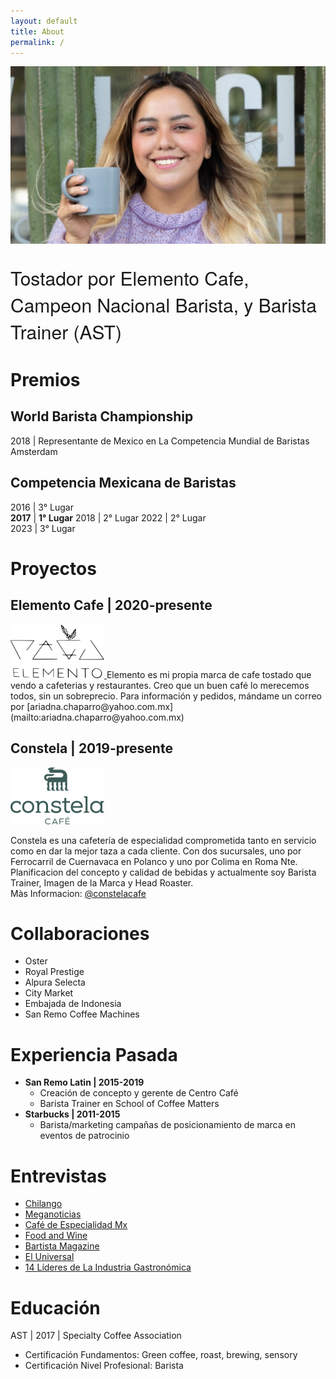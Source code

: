 ```yaml
---
layout: default
title: About
permalink: /
---
```


<img src="/assets/images/Ariadna-Chaparro_barista-1024x576.jpg" alt="Portrait of Ariadna Chaparro" style="width:90vw">

<p style="font-size:30px;font-family: 'Architects Daughter', 'Helvetica Neue', Helvetica, Arial, serif;"> Tostador por Elemento Cafe, Campeon Nacional Barista, y Barista Trainer (AST) </p>

# Premios
## World Barista Championship
2018 | Representante de Mexico en La Competencia Mundial de Baristas Amsterdam

## Competencia Mexicana de Baristas
2016 | 3° Lugar  
__2017__ | __1° Lugar__
2018 | 2° Lugar
2022 | 2° Lugar    
2023 | 3° Lugar  

# Proyectos

## Elemento Cafe | 2020-presente
<a href="https://www.instagram.com/elementocafe/">
<img src="/assets/images/elemento.png" alt="Constela Cafe Logo" style="width:150px">
</a>  
Elemento es mi propia marca de cafe tostado que vendo a cafeterias y restaurantes.  
Creo que un buen café lo merecemos todos, sin un sobreprecio.  
Para información y pedidos, mándame un correo por [ariadna.chaparro@yahoo.com.mx](mailto:ariadna.chaparro@yahoo.com.mx)

## Constela | 2019-presente
<a href="https://www.instagram.com/constelacafe/?hl=es">
<img src="/assets/images/constela-cafe-logo-green-pronto.png" alt="Constela Cafe Logo" style="width:150px">
</a>

Constela es una cafetería de especialidad comprometida tanto en servicio como en dar la mejor taza a cada cliente. Con dos sucursales, uno por Ferrocarril de Cuernavaca en Polanco y uno por Colima en Roma Nte.  
Planificacion del concepto y calidad de bebidas y actualmente soy Barista Trainer, Imagen de la Marca y Head Roaster.  
Màs Informacion: [@constelacafe](https://www.instagram.com/constelacafe/?hl=es)

# Collaboraciones
* Oster
* Royal Prestige
* Alpura Selecta
* City Market
* Embajada de Indonesia
* San Remo Coffee Machines

# Experiencia Pasada
* __San Remo Latin \| 2015-2019__
  * Creación de concepto y gerente de Centro Café
  * Barista Trainer en School of Coffee Matters 
* __Starbucks \| 2011-2015__
  * Barista/marketing campañas de posicionamiento de marca en eventos de patrocinio


# Entrevistas
* [ Chilango ](https://www.chilango.com/comida/a-que-sabe-un-buen-cafe-ariadna-chaparro-campeona-barista-responde/)
* [ Meganoticias ](https://www.meganoticias.mx/tepic/noticia/ariadna-chaparro-barista-campeona-fiel-al-cafe-nacional/39609)
* [ Café de Especialidad Mx ](https://www.youtube.com/watch?v=Uzjo9WceM7k)
* [Food and Wine](https://www.pressreader.com/mexico/food-wine-en-espanol/20190601/282291026815757)
* [Bartista Magazine](https://www.baristamagazine.com/10-minutes-with-mexican-barista-champion-ariadna-chaparro/)
* [El Universal](https://www.eluniversal.com.mx/menu/como-elegir-el-cafe-ideal/)
* [14 Líderes de La Industria Gastronómica](https://www.eluniversal.com.mx/menu/las-mujeres-mexicanas-y-la-alimentacion/)

# Educación

AST | 2017 | Specialty Coffee Association
* Certificación Fundamentos: Green coffee, roast, brewing, sensory 
* Certificación Nivel Profesional: Barista 
